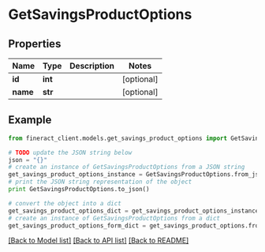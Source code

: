 # GetSavingsProductOptions


## Properties

Name | Type | Description | Notes
------------ | ------------- | ------------- | -------------
**id** | **int** |  | [optional] 
**name** | **str** |  | [optional] 

## Example

```python
from fineract_client.models.get_savings_product_options import GetSavingsProductOptions

# TODO update the JSON string below
json = "{}"
# create an instance of GetSavingsProductOptions from a JSON string
get_savings_product_options_instance = GetSavingsProductOptions.from_json(json)
# print the JSON string representation of the object
print GetSavingsProductOptions.to_json()

# convert the object into a dict
get_savings_product_options_dict = get_savings_product_options_instance.to_dict()
# create an instance of GetSavingsProductOptions from a dict
get_savings_product_options_form_dict = get_savings_product_options.from_dict(get_savings_product_options_dict)
```
[[Back to Model list]](../README.md#documentation-for-models) [[Back to API list]](../README.md#documentation-for-api-endpoints) [[Back to README]](../README.md)



